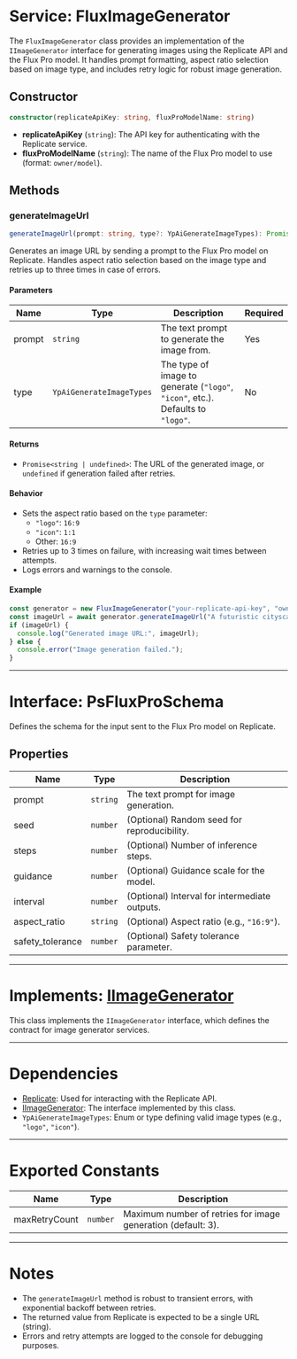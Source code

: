 # Service: FluxImageGenerator

The `FluxImageGenerator` class provides an implementation of the `IImageGenerator` interface for generating images using the Replicate API and the Flux Pro model. It handles prompt formatting, aspect ratio selection based on image type, and includes retry logic for robust image generation.

## Constructor

```typescript
constructor(replicateApiKey: string, fluxProModelName: string)
```
- **replicateApiKey** (`string`): The API key for authenticating with the Replicate service.
- **fluxProModelName** (`string`): The name of the Flux Pro model to use (format: `owner/model`).

## Methods

### generateImageUrl

```typescript
generateImageUrl(prompt: string, type?: YpAiGenerateImageTypes): Promise<string | undefined>
```

Generates an image URL by sending a prompt to the Flux Pro model on Replicate. Handles aspect ratio selection based on the image type and retries up to three times in case of errors.

#### Parameters

| Name   | Type                    | Description                                                                 | Required |
|--------|-------------------------|-----------------------------------------------------------------------------|----------|
| prompt | `string`                | The text prompt to generate the image from.                                 | Yes      |
| type   | `YpAiGenerateImageTypes`| The type of image to generate (`"logo"`, `"icon"`, etc.). Defaults to `"logo"`. | No       |

#### Returns

- `Promise<string | undefined>`: The URL of the generated image, or `undefined` if generation failed after retries.

#### Behavior

- Sets the aspect ratio based on the `type` parameter:
  - `"logo"`: `16:9`
  - `"icon"`: `1:1`
  - Other: `16:9`
- Retries up to 3 times on failure, with increasing wait times between attempts.
- Logs errors and warnings to the console.

#### Example

```typescript
const generator = new FluxImageGenerator("your-replicate-api-key", "owner/flux-pro-model");
const imageUrl = await generator.generateImageUrl("A futuristic cityscape", "logo");
if (imageUrl) {
  console.log("Generated image URL:", imageUrl);
} else {
  console.error("Image generation failed.");
}
```

---

# Interface: PsFluxProSchema

Defines the schema for the input sent to the Flux Pro model on Replicate.

## Properties

| Name             | Type     | Description                                      |
|------------------|----------|--------------------------------------------------|
| prompt           | `string` | The text prompt for image generation.            |
| seed             | `number` | (Optional) Random seed for reproducibility.      |
| steps            | `number` | (Optional) Number of inference steps.            |
| guidance         | `number` | (Optional) Guidance scale for the model.         |
| interval         | `number` | (Optional) Interval for intermediate outputs.    |
| aspect_ratio     | `string` | (Optional) Aspect ratio (e.g., `"16:9"`).        |
| safety_tolerance | `number` | (Optional) Safety tolerance parameter.           |

---

# Implements: [IImageGenerator](./iImageGenerator.md)

This class implements the `IImageGenerator` interface, which defines the contract for image generator services.

---

# Dependencies

- [Replicate](https://www.npmjs.com/package/replicate): Used for interacting with the Replicate API.
- [IImageGenerator](./iImageGenerator.md): The interface implemented by this class.
- `YpAiGenerateImageTypes`: Enum or type defining valid image types (e.g., `"logo"`, `"icon"`).

---

# Exported Constants

| Name           | Type    | Description                                  |
|----------------|---------|----------------------------------------------|
| maxRetryCount  | `number`| Maximum number of retries for image generation (default: 3). |

---

# Notes

- The `generateImageUrl` method is robust to transient errors, with exponential backoff between retries.
- The returned value from Replicate is expected to be a single URL (string).
- Errors and retry attempts are logged to the console for debugging purposes.